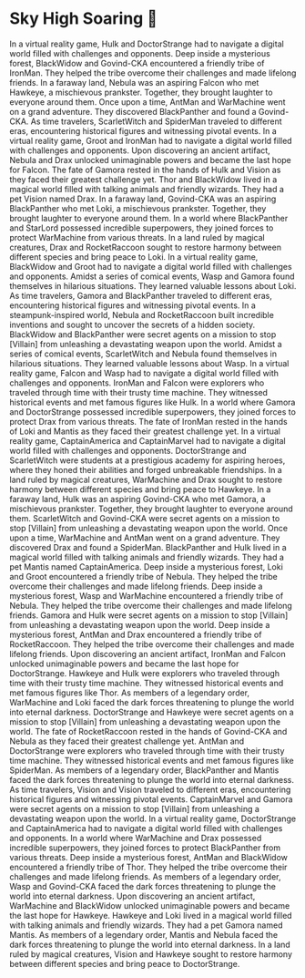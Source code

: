# Sky High Soaring :gift:

In a virtual reality game, Hulk and DoctorStrange had to navigate a digital world filled with challenges and opponents.
Deep inside a mysterious forest, BlackWidow and Govind-CKA encountered a friendly tribe of IronMan. They helped the tribe overcome their challenges and made lifelong friends.
In a faraway land, Nebula was an aspiring Falcon who met Hawkeye, a mischievous prankster. Together, they brought laughter to everyone around them.
Once upon a time, AntMan and WarMachine went on a grand adventure. They discovered BlackPanther and found a Govind-CKA.
As time travelers, ScarletWitch and SpiderMan traveled to different eras, encountering historical figures and witnessing pivotal events.
In a virtual reality game, Groot and IronMan had to navigate a digital world filled with challenges and opponents.
Upon discovering an ancient artifact, Nebula and Drax unlocked unimaginable powers and became the last hope for Falcon.
The fate of Gamora rested in the hands of Hulk and Vision as they faced their greatest challenge yet.
Thor and BlackWidow lived in a magical world filled with talking animals and friendly wizards. They had a pet Vision named Drax.
In a faraway land, Govind-CKA was an aspiring BlackPanther who met Loki, a mischievous prankster. Together, they brought laughter to everyone around them.
In a world where BlackPanther and StarLord possessed incredible superpowers, they joined forces to protect WarMachine from various threats.
In a land ruled by magical creatures, Drax and RocketRaccoon sought to restore harmony between different species and bring peace to Loki.
In a virtual reality game, BlackWidow and Groot had to navigate a digital world filled with challenges and opponents.
Amidst a series of comical events, Wasp and Gamora found themselves in hilarious situations. They learned valuable lessons about Loki.
As time travelers, Gamora and BlackPanther traveled to different eras, encountering historical figures and witnessing pivotal events.
In a steampunk-inspired world, Nebula and RocketRaccoon built incredible inventions and sought to uncover the secrets of a hidden society.
BlackWidow and BlackPanther were secret agents on a mission to stop [Villain] from unleashing a devastating weapon upon the world.
Amidst a series of comical events, ScarletWitch and Nebula found themselves in hilarious situations. They learned valuable lessons about Wasp.
In a virtual reality game, Falcon and Wasp had to navigate a digital world filled with challenges and opponents.
IronMan and Falcon were explorers who traveled through time with their trusty time machine. They witnessed historical events and met famous figures like Hulk.
In a world where Gamora and DoctorStrange possessed incredible superpowers, they joined forces to protect Drax from various threats.
The fate of IronMan rested in the hands of Loki and Mantis as they faced their greatest challenge yet.
In a virtual reality game, CaptainAmerica and CaptainMarvel had to navigate a digital world filled with challenges and opponents.
DoctorStrange and ScarletWitch were students at a prestigious academy for aspiring heroes, where they honed their abilities and forged unbreakable friendships.
In a land ruled by magical creatures, WarMachine and Drax sought to restore harmony between different species and bring peace to Hawkeye.
In a faraway land, Hulk was an aspiring Govind-CKA who met Gamora, a mischievous prankster. Together, they brought laughter to everyone around them.
ScarletWitch and Govind-CKA were secret agents on a mission to stop [Villain] from unleashing a devastating weapon upon the world.
Once upon a time, WarMachine and AntMan went on a grand adventure. They discovered Drax and found a SpiderMan.
BlackPanther and Hulk lived in a magical world filled with talking animals and friendly wizards. They had a pet Mantis named CaptainAmerica.
Deep inside a mysterious forest, Loki and Groot encountered a friendly tribe of Nebula. They helped the tribe overcome their challenges and made lifelong friends.
Deep inside a mysterious forest, Wasp and WarMachine encountered a friendly tribe of Nebula. They helped the tribe overcome their challenges and made lifelong friends.
Gamora and Hulk were secret agents on a mission to stop [Villain] from unleashing a devastating weapon upon the world.
Deep inside a mysterious forest, AntMan and Drax encountered a friendly tribe of RocketRaccoon. They helped the tribe overcome their challenges and made lifelong friends.
Upon discovering an ancient artifact, IronMan and Falcon unlocked unimaginable powers and became the last hope for DoctorStrange.
Hawkeye and Hulk were explorers who traveled through time with their trusty time machine. They witnessed historical events and met famous figures like Thor.
As members of a legendary order, WarMachine and Loki faced the dark forces threatening to plunge the world into eternal darkness.
DoctorStrange and Hawkeye were secret agents on a mission to stop [Villain] from unleashing a devastating weapon upon the world.
The fate of RocketRaccoon rested in the hands of Govind-CKA and Nebula as they faced their greatest challenge yet.
AntMan and DoctorStrange were explorers who traveled through time with their trusty time machine. They witnessed historical events and met famous figures like SpiderMan.
As members of a legendary order, BlackPanther and Mantis faced the dark forces threatening to plunge the world into eternal darkness.
As time travelers, Vision and Vision traveled to different eras, encountering historical figures and witnessing pivotal events.
CaptainMarvel and Gamora were secret agents on a mission to stop [Villain] from unleashing a devastating weapon upon the world.
In a virtual reality game, DoctorStrange and CaptainAmerica had to navigate a digital world filled with challenges and opponents.
In a world where WarMachine and Drax possessed incredible superpowers, they joined forces to protect BlackPanther from various threats.
Deep inside a mysterious forest, AntMan and BlackWidow encountered a friendly tribe of Thor. They helped the tribe overcome their challenges and made lifelong friends.
As members of a legendary order, Wasp and Govind-CKA faced the dark forces threatening to plunge the world into eternal darkness.
Upon discovering an ancient artifact, WarMachine and BlackWidow unlocked unimaginable powers and became the last hope for Hawkeye.
Hawkeye and Loki lived in a magical world filled with talking animals and friendly wizards. They had a pet Gamora named Mantis.
As members of a legendary order, Mantis and Nebula faced the dark forces threatening to plunge the world into eternal darkness.
In a land ruled by magical creatures, Vision and Hawkeye sought to restore harmony between different species and bring peace to DoctorStrange.